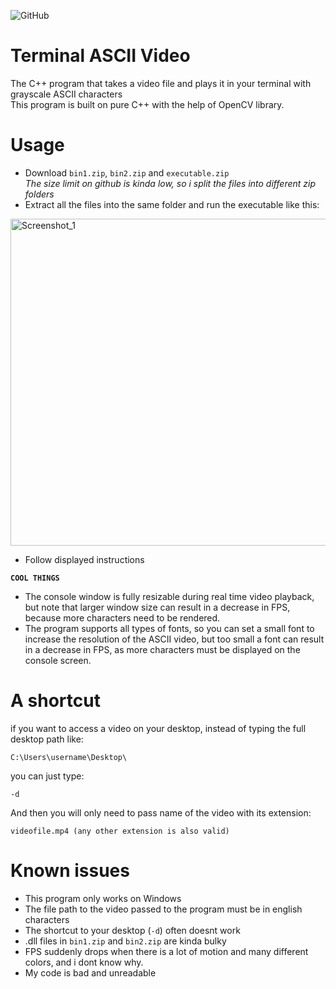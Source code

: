 ![GitHub](https://img.shields.io/github/license/hunar4321/life_code)
# Terminal ASCII Video
The C++ program that takes a video file and plays it in your terminal with grayscale ASCII characters\
This program is built on pure C++ with the help of OpenCV library.
# Usage
- Download `bin1.zip`, `bin2.zip` and `executable.zip`\
_The size limit on github is kinda low, so i split the files into different zip folders_
- Extract all the files into the same folder and run the executable like this:
<img width="523" alt="Screenshot_1" src="https://user-images.githubusercontent.com/108870368/232514678-c9d7df83-4f79-429a-bdc3-889626971b04.png">

- Follow displayed instructions

**`COOL THINGS`**
- The console window is fully resizable during real time video playback, but note that larger window size can result in a decrease in FPS, because more characters need to be rendered.
- The program supports all types of fonts, so you can set a small font to increase the resolution of the ASCII video, but too small a font can result in a decrease in FPS, as more characters must be displayed on the console screen.
# A shortcut
if you want to access a video on your desktop, instead of typing the full desktop path like:
```
C:\Users\username\Desktop\
```
you can just type:
```
-d
```
And then you will only need to pass name of the video with its extension:
```
videofile.mp4 (any other extension is also valid)
```
# Known issues
- This program only works on Windows
- The file path to the video passed to the program must be in english characters
- The shortcut to your desktop (`-d`) often doesnt work
- .dll files in `bin1.zip` and `bin2.zip` are kinda bulky
- FPS suddenly drops when there is a lot of motion and many different colors, and i dont know why.
- My code is bad and unreadable
